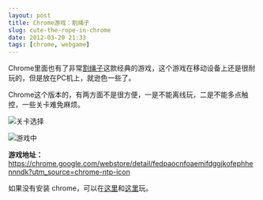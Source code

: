 ```yaml
---
layout: post
title: Chrome游戏：割绳子
slug: cute-the-rope-in-chrome
date: 2012-03-20 21:33
tags: [chrome, webgame]
---
```


Chrome里面也有了非常[割绳子][1]这款经典的游戏，这个游戏在移动设备上还是很耐玩的，但是放在PC机上，就逊色一些了。

Chrome这个版本的，有两方面不是很方便，一是不能离线玩，二是不能多点触控，一些关卡难免麻烦。

![关卡选择](http://pic.yupoo.com/greatghoul_v/BPv2rrJZ/KyN8M.png)

![游戏中](http://pic.yupoo.com/greatghoul_v/BPv2mvEM/pNAqZ.png)

**游戏地址：** <https://chrome.google.com/webstore/detail/fedpaocnfoaemifdggjkofephhennndk?utm_source=chrome-ntp-icon>

如果没有安装 chrome，可以在[这里][2]和[这里][3]玩。

[1]: http://www.cuttherope.ie/
[2]: http://www.cuttherope.ie/
[3]: http://shtoss.com/games/cut_the_rope
